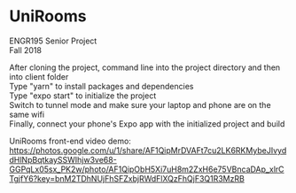 # UniRooms
ENGR195 Senior Project </br>
Fall 2018 </br>

After cloning the project, command line into the project directory and then into client folder </br>
Type "yarn" to install packages and dependencies </br>
Type "expo start" to initialize the project </br>
Switch to tunnel mode and make sure your laptop and phone are on the same wifi </br>
Finally, connect your phone's Expo app with the initialized project and build </br>

UniRooms front-end video demo: https://photos.google.com/u/1/share/AF1QipMrDVAFt7cu2LK6RKMybeJIvyddHlNpBqtkaySSWIhjw3ve68-GGPqLx05sx_PK2w/photo/AF1QipObH5Xi7uH8m2ZxH6e75VBncaDAp_xlrCTgjfY6?key=bnM2TDhNUjFhSFZxbjRWdFlXQzFhQjF3Q1R3MzRB
